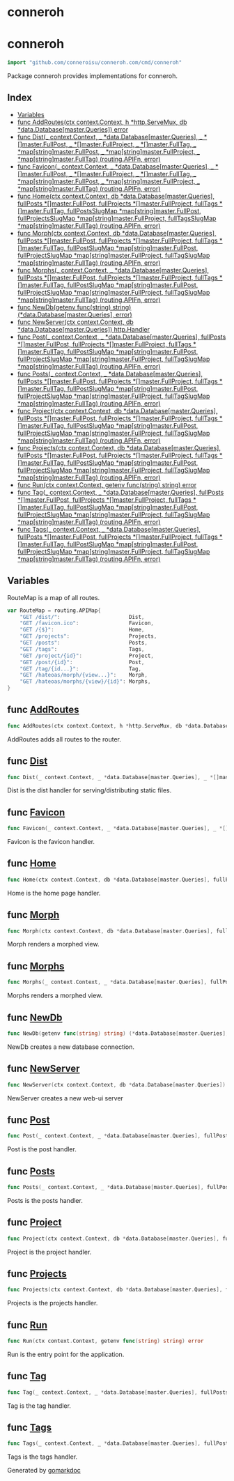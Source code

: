 # conneroh

<!-- gomarkdoc:embed:start -->

<!-- Code generated by gomarkdoc. DO NOT EDIT -->

# conneroh

```go
import "github.com/conneroisu/conneroh.com/cmd/conneroh"
```

Package conneroh provides implementations for conneroh.

## Index

- [Variables](<#variables>)
- [func AddRoutes\(ctx context.Context, h \*http.ServeMux, db \*data.Database\[master.Queries\]\) error](<#AddRoutes>)
- [func Dist\(\_ context.Context, \_ \*data.Database\[master.Queries\], \_ \*\[\]master.FullPost, \_ \*\[\]master.FullProject, \_ \*\[\]master.FullTag, \_ \*map\[string\]master.FullPost, \_ \*map\[string\]master.FullProject, \_ \*map\[string\]master.FullTag\) \(routing.APIFn, error\)](<#Dist>)
- [func Favicon\(\_ context.Context, \_ \*data.Database\[master.Queries\], \_ \*\[\]master.FullPost, \_ \*\[\]master.FullProject, \_ \*\[\]master.FullTag, \_ \*map\[string\]master.FullPost, \_ \*map\[string\]master.FullProject, \_ \*map\[string\]master.FullTag\) \(routing.APIFn, error\)](<#Favicon>)
- [func Home\(ctx context.Context, db \*data.Database\[master.Queries\], fullPosts \*\[\]master.FullPost, fullProjects \*\[\]master.FullProject, fullTags \*\[\]master.FullTag, fullPostsSlugMap \*map\[string\]master.FullPost, fullProjectsSlugMap \*map\[string\]master.FullProject, fullTagsSlugMap \*map\[string\]master.FullTag\) \(routing.APIFn, error\)](<#Home>)
- [func Morph\(ctx context.Context, db \*data.Database\[master.Queries\], fullPosts \*\[\]master.FullPost, fullProjects \*\[\]master.FullProject, fullTags \*\[\]master.FullTag, fullPostSlugMap \*map\[string\]master.FullPost, fullProjectSlugMap \*map\[string\]master.FullProject, fullTagSlugMap \*map\[string\]master.FullTag\) \(routing.APIFn, error\)](<#Morph>)
- [func Morphs\(\_ context.Context, \_ \*data.Database\[master.Queries\], fullPosts \*\[\]master.FullPost, fullProjects \*\[\]master.FullProject, fullTags \*\[\]master.FullTag, fullPostSlugMap \*map\[string\]master.FullPost, fullProjectSlugMap \*map\[string\]master.FullProject, fullTagSlugMap \*map\[string\]master.FullTag\) \(routing.APIFn, error\)](<#Morphs>)
- [func NewDb\(getenv func\(string\) string\) \(\*data.Database\[master.Queries\], error\)](<#NewDb>)
- [func NewServer\(ctx context.Context, db \*data.Database\[master.Queries\]\) http.Handler](<#NewServer>)
- [func Post\(\_ context.Context, \_ \*data.Database\[master.Queries\], fullPosts \*\[\]master.FullPost, fullProjects \*\[\]master.FullProject, fullTags \*\[\]master.FullTag, fullPostSlugMap \*map\[string\]master.FullPost, fullProjectSlugMap \*map\[string\]master.FullProject, fullTagSlugMap \*map\[string\]master.FullTag\) \(routing.APIFn, error\)](<#Post>)
- [func Posts\(\_ context.Context, \_ \*data.Database\[master.Queries\], fullPosts \*\[\]master.FullPost, fullProjects \*\[\]master.FullProject, fullTags \*\[\]master.FullTag, fullPostSlugMap \*map\[string\]master.FullPost, fullProjectSlugMap \*map\[string\]master.FullProject, fullTagSlugMap \*map\[string\]master.FullTag\) \(routing.APIFn, error\)](<#Posts>)
- [func Project\(ctx context.Context, db \*data.Database\[master.Queries\], fullPosts \*\[\]master.FullPost, fullProjects \*\[\]master.FullProject, fullTags \*\[\]master.FullTag, fullPostSlugMap \*map\[string\]master.FullPost, fullProjectSlugMap \*map\[string\]master.FullProject, fullTagSlugMap \*map\[string\]master.FullTag\) \(routing.APIFn, error\)](<#Project>)
- [func Projects\(ctx context.Context, db \*data.Database\[master.Queries\], fullPosts \*\[\]master.FullPost, fullProjects \*\[\]master.FullProject, fullTags \*\[\]master.FullTag, fullPostSlugMap \*map\[string\]master.FullPost, fullProjectSlugMap \*map\[string\]master.FullProject, fullTagSlugMap \*map\[string\]master.FullTag\) \(routing.APIFn, error\)](<#Projects>)
- [func Run\(ctx context.Context, getenv func\(string\) string\) error](<#Run>)
- [func Tag\(\_ context.Context, \_ \*data.Database\[master.Queries\], fullPosts \*\[\]master.FullPost, fullProjects \*\[\]master.FullProject, fullTags \*\[\]master.FullTag, fullPostSlugMap \*map\[string\]master.FullPost, fullProjectSlugMap \*map\[string\]master.FullProject, fullTagSlugMap \*map\[string\]master.FullTag\) \(routing.APIFn, error\)](<#Tag>)
- [func Tags\(\_ context.Context, \_ \*data.Database\[master.Queries\], fullPosts \*\[\]master.FullPost, fullProjects \*\[\]master.FullProject, fullTags \*\[\]master.FullTag, fullPostSlugMap \*map\[string\]master.FullPost, fullProjectSlugMap \*map\[string\]master.FullProject, fullTagSlugMap \*map\[string\]master.FullTag\) \(routing.APIFn, error\)](<#Tags>)


## Variables

<a name="RouteMap"></a>RouteMap is a map of all routes.

```go
var RouteMap = routing.APIMap{
    "GET /dist/":                      Dist,
    "GET /favicon.ico":                Favicon,
    "GET /{$}":                        Home,
    "GET /projects":                   Projects,
    "GET /posts":                      Posts,
    "GET /tags":                       Tags,
    "GET /project/{id}":               Project,
    "GET /post/{id}":                  Post,
    "GET /tag/{id...}":                Tag,
    "GET /hateoas/morph/{view...}":    Morph,
    "GET /hateoas/morphs/{view}/{id}": Morphs,
}
```

<a name="AddRoutes"></a>
## func [AddRoutes](<https://github.com/conneroisu/conneroh/blob/main/cmd/conneroh/routes.go#L30-L34>)

```go
func AddRoutes(ctx context.Context, h *http.ServeMux, db *data.Database[master.Queries]) error
```

AddRoutes adds all routes to the router.

<a name="Dist"></a>
## func [Dist](<https://github.com/conneroisu/conneroh/blob/main/cmd/conneroh/handlers.go#L36-L45>)

```go
func Dist(_ context.Context, _ *data.Database[master.Queries], _ *[]master.FullPost, _ *[]master.FullProject, _ *[]master.FullTag, _ *map[string]master.FullPost, _ *map[string]master.FullProject, _ *map[string]master.FullTag) (routing.APIFn, error)
```

Dist is the dist handler for serving/distributing static files.

<a name="Favicon"></a>
## func [Favicon](<https://github.com/conneroisu/conneroh/blob/main/cmd/conneroh/handlers.go#L53-L62>)

```go
func Favicon(_ context.Context, _ *data.Database[master.Queries], _ *[]master.FullPost, _ *[]master.FullProject, _ *[]master.FullTag, _ *map[string]master.FullPost, _ *map[string]master.FullProject, _ *map[string]master.FullTag) (routing.APIFn, error)
```

Favicon is the favicon handler.

<a name="Home"></a>
## func [Home](<https://github.com/conneroisu/conneroh/blob/main/cmd/conneroh/handlers.go#L74-L83>)

```go
func Home(ctx context.Context, db *data.Database[master.Queries], fullPosts *[]master.FullPost, fullProjects *[]master.FullProject, fullTags *[]master.FullTag, fullPostsSlugMap *map[string]master.FullPost, fullProjectsSlugMap *map[string]master.FullProject, fullTagsSlugMap *map[string]master.FullTag) (routing.APIFn, error)
```

Home is the home page handler.

<a name="Morph"></a>
## func [Morph](<https://github.com/conneroisu/conneroh/blob/main/cmd/conneroh/handlers.go#L99-L108>)

```go
func Morph(ctx context.Context, db *data.Database[master.Queries], fullPosts *[]master.FullPost, fullProjects *[]master.FullProject, fullTags *[]master.FullTag, fullPostSlugMap *map[string]master.FullPost, fullProjectSlugMap *map[string]master.FullProject, fullTagSlugMap *map[string]master.FullTag) (routing.APIFn, error)
```

Morph renders a morphed view.

<a name="Morphs"></a>
## func [Morphs](<https://github.com/conneroisu/conneroh/blob/main/cmd/conneroh/handlers.go#L138-L147>)

```go
func Morphs(_ context.Context, _ *data.Database[master.Queries], fullPosts *[]master.FullPost, fullProjects *[]master.FullProject, fullTags *[]master.FullTag, fullPostSlugMap *map[string]master.FullPost, fullProjectSlugMap *map[string]master.FullProject, fullTagSlugMap *map[string]master.FullTag) (routing.APIFn, error)
```

Morphs renders a morphed view.

<a name="NewDb"></a>
## func [NewDb](<https://github.com/conneroisu/conneroh/blob/main/cmd/conneroh/root.go#L54>)

```go
func NewDb(getenv func(string) string) (*data.Database[master.Queries], error)
```

NewDb creates a new database connection.

<a name="NewServer"></a>
## func [NewServer](<https://github.com/conneroisu/conneroh/blob/main/cmd/conneroh/root.go#L31-L34>)

```go
func NewServer(ctx context.Context, db *data.Database[master.Queries]) http.Handler
```

NewServer creates a new web\-ui server

<a name="Post"></a>
## func [Post](<https://github.com/conneroisu/conneroh/blob/main/cmd/conneroh/handlers.go#L289-L298>)

```go
func Post(_ context.Context, _ *data.Database[master.Queries], fullPosts *[]master.FullPost, fullProjects *[]master.FullProject, fullTags *[]master.FullTag, fullPostSlugMap *map[string]master.FullPost, fullProjectSlugMap *map[string]master.FullProject, fullTagSlugMap *map[string]master.FullTag) (routing.APIFn, error)
```

Post is the post handler.

<a name="Posts"></a>
## func [Posts](<https://github.com/conneroisu/conneroh/blob/main/cmd/conneroh/handlers.go#L253-L262>)

```go
func Posts(_ context.Context, _ *data.Database[master.Queries], fullPosts *[]master.FullPost, fullProjects *[]master.FullProject, fullTags *[]master.FullTag, fullPostSlugMap *map[string]master.FullPost, fullProjectSlugMap *map[string]master.FullProject, fullTagSlugMap *map[string]master.FullTag) (routing.APIFn, error)
```

Posts is the posts handler.

<a name="Project"></a>
## func [Project](<https://github.com/conneroisu/conneroh/blob/main/cmd/conneroh/handlers.go#L424-L433>)

```go
func Project(ctx context.Context, db *data.Database[master.Queries], fullPosts *[]master.FullPost, fullProjects *[]master.FullProject, fullTags *[]master.FullTag, fullPostSlugMap *map[string]master.FullPost, fullProjectSlugMap *map[string]master.FullProject, fullTagSlugMap *map[string]master.FullTag) (routing.APIFn, error)
```

Project is the project handler.

<a name="Projects"></a>
## func [Projects](<https://github.com/conneroisu/conneroh/blob/main/cmd/conneroh/handlers.go#L398-L407>)

```go
func Projects(ctx context.Context, db *data.Database[master.Queries], fullPosts *[]master.FullPost, fullProjects *[]master.FullProject, fullTags *[]master.FullTag, fullPostSlugMap *map[string]master.FullPost, fullProjectSlugMap *map[string]master.FullProject, fullTagSlugMap *map[string]master.FullTag) (routing.APIFn, error)
```

Projects is the projects handler.

<a name="Run"></a>
## func [Run](<https://github.com/conneroisu/conneroh/blob/main/cmd/conneroh/root.go#L69-L72>)

```go
func Run(ctx context.Context, getenv func(string) string) error
```

Run is the entry point for the application.

<a name="Tag"></a>
## func [Tag](<https://github.com/conneroisu/conneroh/blob/main/cmd/conneroh/handlers.go#L485-L494>)

```go
func Tag(_ context.Context, _ *data.Database[master.Queries], fullPosts *[]master.FullPost, fullProjects *[]master.FullProject, fullTags *[]master.FullTag, fullPostSlugMap *map[string]master.FullPost, fullProjectSlugMap *map[string]master.FullProject, fullTagSlugMap *map[string]master.FullTag) (routing.APIFn, error)
```

Tag is the tag handler.

<a name="Tags"></a>
## func [Tags](<https://github.com/conneroisu/conneroh/blob/main/cmd/conneroh/handlers.go#L458-L467>)

```go
func Tags(_ context.Context, _ *data.Database[master.Queries], fullPosts *[]master.FullPost, fullProjects *[]master.FullProject, fullTags *[]master.FullTag, fullPostSlugMap *map[string]master.FullPost, fullProjectSlugMap *map[string]master.FullProject, fullTagSlugMap *map[string]master.FullTag) (routing.APIFn, error)
```

Tags is the tags handler.

Generated by [gomarkdoc](<https://github.com/princjef/gomarkdoc>)


<!-- gomarkdoc:embed:end -->
